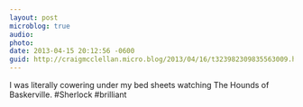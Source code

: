 ```yaml
---
layout: post
microblog: true
audio: 
photo: 
date: 2013-04-15 20:12:56 -0600
guid: http://craigmcclellan.micro.blog/2013/04/16/t323982309835563009.html
---
```

I was literally cowering under my bed sheets watching The Hounds of Baskerville. #Sherlock #brilliant

